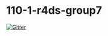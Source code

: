 # 110-1-r4ds-group7

[![Gitter](https://badges.gitter.im/110-1-r4ds/group7.svg)](https://gitter.im/110-1-r4ds/group7?utm_source=badge&utm_medium=badge&utm_campaign=pr-badge)
